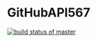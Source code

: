 # GitHubAPI567
[![build status of master](https://travis-ci.org/JoeyIsZY/GitHubAPI567.svg?branch=HW05a_mocking)](https://travis-ci.org/JoeyIsZY/GitHubAPI567)
